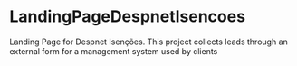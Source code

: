 # LandingPageDespnetIsencoes
Landing Page for Despnet Isenções. This project collects leads through an external form for a management system used by clients
